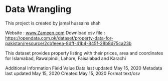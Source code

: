 # Data Wrangling 

This project is created by jamal hussains shah

Website : www.Zameen.com
Download csv file : https://opendata.com.pk/dataset/property-data-for-pakistan/resource/2cb1eeea-8dff-41b4-845f-28b8d75ca23b

This dataset provides property listing with their prices, area and coordinates for Islamabad, Rawalpindi, Lahore, Faisalabad and Karachi

Additional Information
Field 	Value
Data last updated 	May 15, 2020
Metadata last updated 	May 15, 2020
Created 	May 15, 2020
Format 	text/csv
